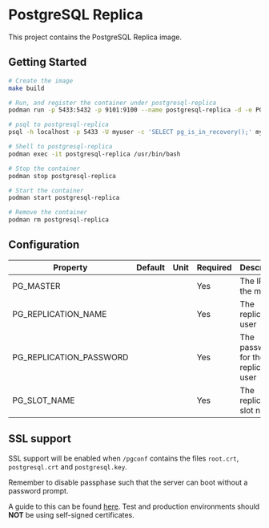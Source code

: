 # PostgreSQL Replica

This project contains the PostgreSQL Replica image.

## Getting Started

```bash
# Create the image
make build

# Run, and register the container under postgresql-replica
podman run -p 5433:5432 -p 9101:9100 --name postgresql-replica -d -e PG_MASTER=192.168.1.2 -e PG_REPLICATION_NAME=repl -e PG_REPLICATION_PASSWORD=replpass -e PG_SLOT_NAME=replica1 pgsql11-replica-centos7

# psql to postgresql-replica
psql -h localhost -p 5433 -U myuser -c 'SELECT pg_is_in_recovery();' mydb

# Shell to postgresql-replica
podman exec -it postgresql-replica /usr/bin/bash

# Stop the container
podman stop postgresql-replica

# Start the container
podman start postgresql-replica

# Remove the container
podman rm postgresql-replica
```

## Configuration

| Property | Default | Unit | Required | Description |
|----------|---------|------|----------|-------------|
| PG_MASTER | | | Yes | The IP of the master |
| PG_REPLICATION_NAME | | | Yes | The replication user |
| PG_REPLICATION_PASSWORD | | | Yes | The password for the replication user |
| PG_SLOT_NAME | | | Yes | The replication slot name |

## SSL support

SSL support will be enabled when `/pgconf` contains the files `root.crt`, `postgresql.crt` and `postgresql.key`.

Remember to disable passphase such that the server can boot without a password prompt.

A guide to this can be found [here](https://www.howtoforge.com/postgresql-ssl-certificates).
Test and production environments should **NOT** be using self-signed certificates.
